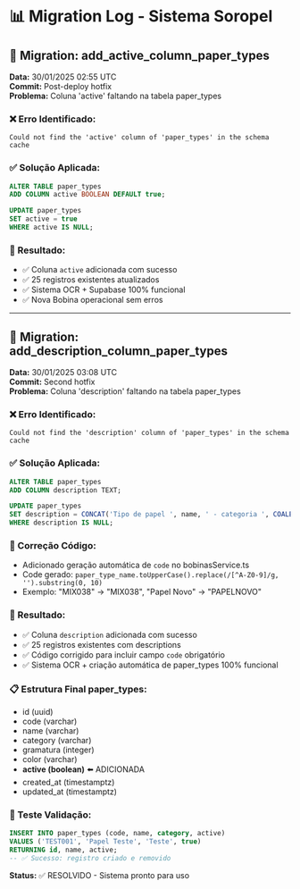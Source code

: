 # 📊 Migration Log - Sistema Soropel

## 🔧 Migration: add_active_column_paper_types
**Data:** 30/01/2025 02:55 UTC  
**Commit:** Post-deploy hotfix  
**Problema:** Coluna 'active' faltando na tabela paper_types

### ❌ Erro Identificado:
```
Could not find the 'active' column of 'paper_types' in the schema cache
```

### ✅ Solução Aplicada:
```sql
ALTER TABLE paper_types 
ADD COLUMN active BOOLEAN DEFAULT true;

UPDATE paper_types 
SET active = true 
WHERE active IS NULL;
```

### 🎯 Resultado:
- ✅ Coluna `active` adicionada com sucesso
- ✅ 25 registros existentes atualizados
- ✅ Sistema OCR + Supabase 100% funcional
- ✅ Nova Bobina operacional sem erros

---

## 🔧 Migration: add_description_column_paper_types  
**Data:** 30/01/2025 03:08 UTC  
**Commit:** Second hotfix  
**Problema:** Coluna 'description' faltando na tabela paper_types

### ❌ Erro Identificado:
```
Could not find the 'description' column of 'paper_types' in the schema cache
```

### ✅ Solução Aplicada:
```sql
ALTER TABLE paper_types 
ADD COLUMN description TEXT;

UPDATE paper_types 
SET description = CONCAT('Tipo de papel ', name, ' - categoria ', COALESCE(category, 'padrão'))
WHERE description IS NULL;
```

### 🔧 Correção Código:
- Adicionado geração automática de `code` no bobinasService.ts
- Code gerado: `paper_type_name.toUpperCase().replace(/[^A-Z0-9]/g, '').substring(0, 10)`
- Exemplo: "MIX038" -> "MIX038", "Papel Novo" -> "PAPELNOVO"

### 🎯 Resultado:
- ✅ Coluna `description` adicionada com sucesso
- ✅ 25 registros existentes com descriptions
- ✅ Código corrigido para incluir campo `code` obrigatório
- ✅ Sistema OCR + criação automática de paper_types 100% funcional

### 📋 Estrutura Final paper_types:
- id (uuid)
- code (varchar) 
- name (varchar)
- category (varchar)
- gramatura (integer)
- color (varchar)
- **active (boolean)** ⬅️ ADICIONADA
- created_at (timestamptz)
- updated_at (timestamptz)

### 🧪 Teste Validação:
```sql
INSERT INTO paper_types (code, name, category, active) 
VALUES ('TEST001', 'Papel Teste', 'Teste', true)
RETURNING id, name, active;
-- ✅ Sucesso: registro criado e removido
```

**Status:** ✅ RESOLVIDO - Sistema pronto para uso
